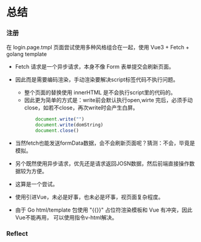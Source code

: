 # 总结

<!-- TODO: 写总结、笔记 -->

### 注册
在 login.page.tmpl 页面尝试使用多种风格组合在一起，使用 Vue3 + Fetch + golang template
- Fetch 请求是一个异步请求，本身不像 Form 表单提交会刷新页面。
- 因此而是需要编码渲染，手动渲染要解决script标签代码不执行问题。
    - 整个页面的替换使用 innerHTML 是不会执行script里的代码的。
    - 因此更为简单的方式是：write前会默认执行open,wirte 完后，必须手动close，如若不close，再次write时会产生白屏。
        ``` js
            document.write("")
            document.write(domString)
            document.close()
        ```

- 当然fetch也能发送formData数据，会不会刷新页面呢？猜测：不会，毕竟是模拟。
- 另个既然使用异步请求，优先还是请求返回JOSN数据，然后前端直接操作数据较为方便。
- 这算是一个尝试。

- 使用引进Vue，未必是好事，也未必是坏事，视页面复杂程度。
- 由于 Go html/template 包使用 "{{}}" 占位符渲染模板和 Vue 有冲突，因此Vue不能再用， 可以使用指令v-html解决。

### Reflect